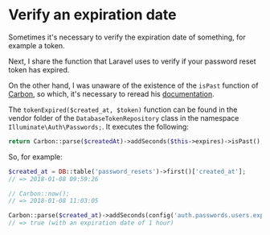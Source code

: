 # Verify an expiration date

Sometimes it's necessary to verify the expiration date of something, for example a token.

Next, I share the function that Laravel uses to verify if your password reset token has expired.

On the other hand, I was unaware of the existence of the `isPast` function of [Carbon](http://carbon.nesbot.com/), so which, it's necessary to reread his [documentation](http://carbon.nesbot.com/docs/).

The `tokenExpired($created_at, $token)` function can be found in the vendor folder of the `DatabaseTokenRepository` class in the namespace `Illuminate\Auth\Passwords;`. It executes the following:

```php
return Carbon::parse($createdAt)->addSeconds($this->expires)->isPast();
```

So, for example: 

```php
$created_at = DB::table('password_resets')->first()['created_at'];
// => 2018-01-08 09:59:26

// Carbon::now();
// => 2018-01-08 11:03:05

Carbon::parse($created_at)->addSeconds(config('auth.passwords.users.expire'*60))->isPast()
// => true (with an expiration date of 1 hour)
```